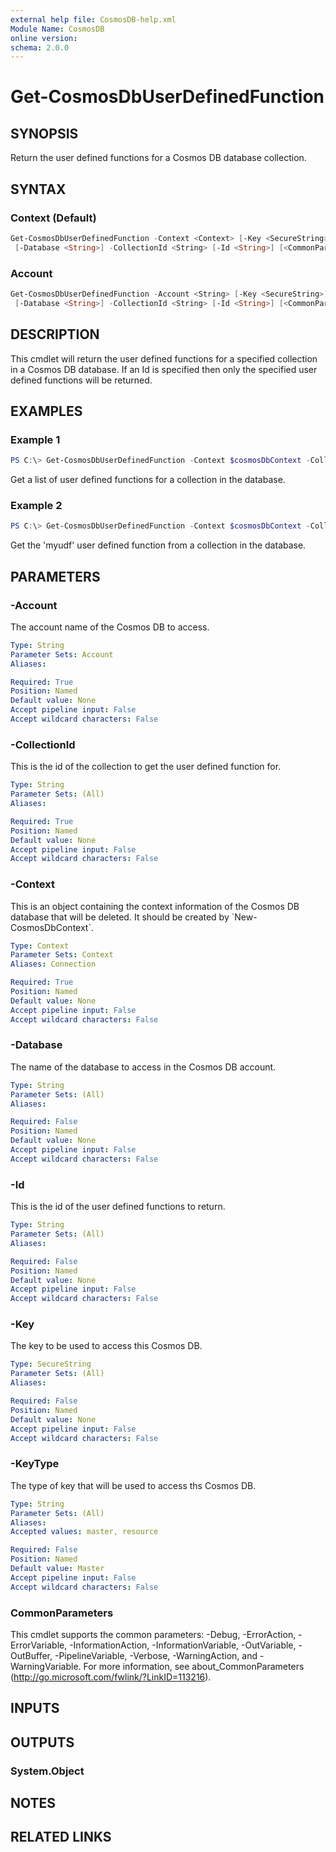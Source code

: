 ```yaml
---
external help file: CosmosDB-help.xml
Module Name: CosmosDB
online version:
schema: 2.0.0
---
```


# Get-CosmosDbUserDefinedFunction

## SYNOPSIS

Return the user defined functions for a Cosmos DB database collection.

## SYNTAX

### Context (Default)

```powershell
Get-CosmosDbUserDefinedFunction -Context <Context> [-Key <SecureString>] [-KeyType <String>]
 [-Database <String>] -CollectionId <String> [-Id <String>] [<CommonParameters>]
```

### Account

```powershell
Get-CosmosDbUserDefinedFunction -Account <String> [-Key <SecureString>] [-KeyType <String>]
 [-Database <String>] -CollectionId <String> [-Id <String>] [<CommonParameters>]
```

## DESCRIPTION

This cmdlet will return the user defined functions for a specified
collection in a Cosmos DB database.
If an Id is specified then only the specified user defined functions
will be returned.

## EXAMPLES

### Example 1

```powershell
PS C:\> Get-CosmosDbUserDefinedFunction -Context $cosmosDbContext -CollectionId 'MyNewCollection'
```

Get a list of user defined functions for a collection in the database.

### Example 2

```powershell
PS C:\> Get-CosmosDbUserDefinedFunction -Context $cosmosDbContext -CollectionId 'MyNewCollection' -Id 'myudf'
```

Get the 'myudf' user defined function from a collection in the database.

## PARAMETERS

### -Account

The account name of the Cosmos DB to access.

```yaml
Type: String
Parameter Sets: Account
Aliases:

Required: True
Position: Named
Default value: None
Accept pipeline input: False
Accept wildcard characters: False
```

### -CollectionId

This is the id of the collection to get the user defined function for.

```yaml
Type: String
Parameter Sets: (All)
Aliases:

Required: True
Position: Named
Default value: None
Accept pipeline input: False
Accept wildcard characters: False
```

### -Context

This is an object containing the context information of the Cosmos DB database
that will be deleted. It should be created by \`New-CosmosDbContext\`.

```yaml
Type: Context
Parameter Sets: Context
Aliases: Connection

Required: True
Position: Named
Default value: None
Accept pipeline input: False
Accept wildcard characters: False
```

### -Database

The name of the database to access in the Cosmos DB account.

```yaml
Type: String
Parameter Sets: (All)
Aliases:

Required: False
Position: Named
Default value: None
Accept pipeline input: False
Accept wildcard characters: False
```

### -Id

This is the id of the user defined functions to return.

```yaml
Type: String
Parameter Sets: (All)
Aliases:

Required: False
Position: Named
Default value: None
Accept pipeline input: False
Accept wildcard characters: False
```

### -Key

The key to be used to access this Cosmos DB.

```yaml
Type: SecureString
Parameter Sets: (All)
Aliases:

Required: False
Position: Named
Default value: None
Accept pipeline input: False
Accept wildcard characters: False
```

### -KeyType

The type of key that will be used to access ths Cosmos DB.

```yaml
Type: String
Parameter Sets: (All)
Aliases:
Accepted values: master, resource

Required: False
Position: Named
Default value: Master
Accept pipeline input: False
Accept wildcard characters: False
```

### CommonParameters

This cmdlet supports the common parameters: -Debug, -ErrorAction, -ErrorVariable, -InformationAction, -InformationVariable, -OutVariable, -OutBuffer, -PipelineVariable, -Verbose, -WarningAction, and -WarningVariable. For more information, see about_CommonParameters (http://go.microsoft.com/fwlink/?LinkID=113216).

## INPUTS

## OUTPUTS

### System.Object

## NOTES

## RELATED LINKS
